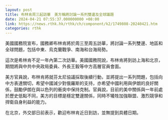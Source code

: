 ```yaml
---
layout: post
title: 布林肯周三起訪華　美方稱將討論一系列雙邊及全球議題
date: 2024-04-21 07:55:37.000000000 +08:00
link: https://news.rthk.hk/rthk/ch/component/k2/1749808-20240421.htm
categories: rthk
---
```


美國國務院宣布，國務卿布林肯將於周三至周五訪華，將討論一系列雙邊、地區和全球問題，包括中東、烏克蘭戰爭、南海和台海局勢。

這次是希林肯不足一年內第二次訪華。美國國務院說，布林肯將到訪上海和北京，期間將與中共中央政局委員、外長王毅等中方高層官員會面。

美方官員說，布林肯將就芬太尼協議採取後續行動，並將提出一系列問題，包括向中方表達關切，希望中國減少對俄羅斯的支持，亦希望中國利用與伊朗的良好關係，鼓勵伊朗在與以色列的衝突中保持克制。官員說，目前的美中關係與一年前處於歷史低點不同，美方的目標是穩定雙邊關係，同時不犧牲加強聯盟、激烈競爭和捍衛自身利益的能力。

在北京，外交部日前表示，歡迎布林肯近日到訪，並無提到具體日期。
